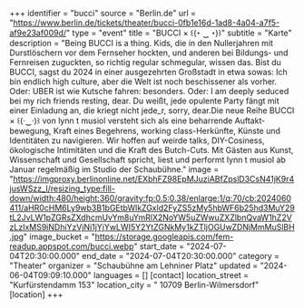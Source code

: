+++
identifier = "bucci"
source = "Berlin.de"
url = "https://www.berlin.de/tickets/theater/bucci-0fb1e16d-1ad8-4a04-a7f5-af9e23af009d/"
type = "event"
title = "BUCCI × ꒰(･ ‿ ･)꒱"
subtitle = "Karte"
description = "Being BUCCI is a thing. Kids, die in den Nullerjahren mit Durstlöschern vor dem Fernseher hockten, und anderen bei Bildungs- und Fernreisen zuguckten, so richtig regular schmegular, wissen das. Bist du BUCCI, sagst du 2024 in einer ausgezehrten Großstadt in etwa sowas: Ich bin endlich high culture, aber die Welt ist noch beschissener als vorher. Oder: UBER ist wie Kutsche fahren: besonders. Oder: I am deeply seduced bei my rich friends resting, dear. Du weißt, jede opulente Party fängt mit einer Einladung an, die kriegt nicht jede_r, sorry, dear.Die neue Reihe BUCCI × ꒰(·‿·)꒱ von lynn t musiol versteht sich als eine beharrende Auftakt­ bewegung, Kraft eines Begehrens, working class-Herkünfte, Künste und Identitäten zu navigieren. Wir hoffen auf weirde talks, DIY-Cosiness, ökologische Intimitäten und die Kraft des Butch-Cuts. Mit Gästen aus Kunst, Wissenschaft und Gesellschaft spricht, liest und performt lynn t musiol ab Januar regelmäßig im Studio der Schaubühne."
image = "https://imgproxy.berlinonline.net/EXbhFZ98EpMJuziABfZpslD3CsN41jK9r4jusWSzz_I/resizing_type:fill-down/width:480/height:360/gravity:fp:0.5:0.38/enlarge:1/q:70/cb:2024060411/aHR0cHM6Ly9wb3B1bGEtbWlkZGxld2FyZS5zMy5hbWF6b25hd3MuY29tL2JvLW1pZGRsZXdhcmUvYm8uYmRlX2NoYW5uZWwuZXZlbnQvaW1hZ2VzLzIxMS9iNDhiYzVjNi1jYjYwLWI5Y2YtZGNkMy1kZTljOGUwZDNjMmMuSlBH.jpg"
image_bucket = "https://storage.googleapis.com/fem-readup.appspot.com/bucci.webp"
start_date = "2024-07-04T20:30:00.000"
end_date = "2024-07-04T20:30:00.000"
category = "Theater"
organizer = "Schaubühne am Lehniner Platz"
updated = "2024-06-04T09:09:10.000"
languages = []
[contact]
location_street = "Kurfürstendamm 153"
location_city = " 10709 Berlin-Wilmersdorf"
[location]
+++
